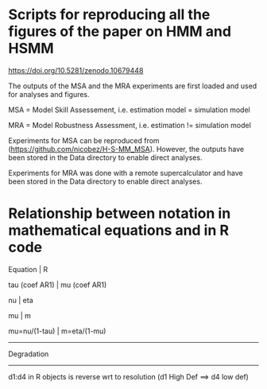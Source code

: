 # Scripts for reproducing all the figures of the paper on HMM and HSMM

https://doi.org/10.5281/zenodo.10679448

The outputs of the MSA and the MRA experiments are first loaded and used for analyses and figures.

MSA = Model Skill Assessement, i.e. estimation model = simulation model

MRA = Model Robustness Assessment, i.e. estimation != simulation model

Experiments for MSA can be reproduced from (https://github.com/nicobez/H-S-MM_MSA). However, the outputs have been stored in the Data directory to enable direct analyses. 

Experiments for MRA was done with a remote supercalculator and have been stored in the Data directory to enable direct analyses.

# Relationship between notation in mathematical equations and in R code
 
Equation          | R

tau (coef AR1)    | mu (coef AR1)

nu                | eta

mu                | m

mu=nu/(1-tau)     | m=eta/(1-mu)

 **********************************************************************
   Degradation
 **********************************************************************
   d1:d4 in R objects is reverse wrt to resolution (d1 High Def ==> d4 low def)

